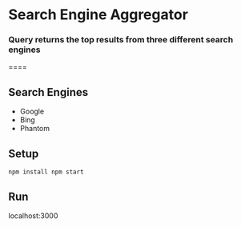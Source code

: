 # Search Engine Aggregator

### Query returns the top results from three different search engines
====

Search Engines
--------

* Google
* Bing
* Phantom

Setup
-----

`npm install
 npm start`

Run
-----

localhost:3000
